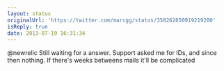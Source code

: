 ```yaml
---
layout: status
originalUrl: 'https://twitter.com/marcgg/status/358262850919219200'
isReply: true
date: 2013-07-19 16:31:34
---
```


@newrelic Still waiting for a answer. Support asked me for IDs, and since then nothing. If there's weeks betweens mails it'll be complicated
